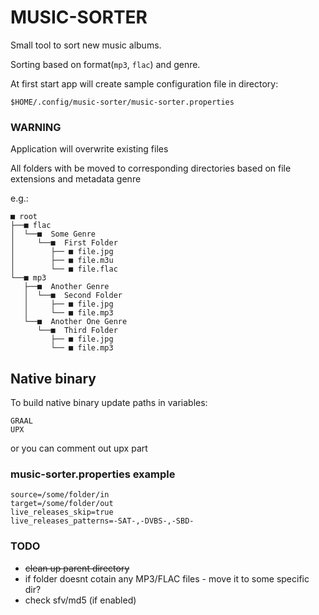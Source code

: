 MUSIC-SORTER
========================
Small tool to sort new music albums.

Sorting based on format(`mp3`, `flac`) and genre.


At first start app will create sample configuration file in directory:

`$HOME/.config/music-sorter/music-sorter.properties`

### WARNING
Application will overwrite existing files

All folders with be moved to corresponding directories based on file extensions and metadata genre

e.g.:

```
■ root
├──■ flac
│  └──■  Some Genre
│     └──■  First Folder
│        ├── ■ file.jpg
│        ├── ■ file.m3u
│        └── ■ file.flac
└──■ mp3
   ├──■  Another Genre
   │  └──■  Second Folder
   │     ├── ■ file.jpg
   │     └── ■ file.mp3
   └──■  Another One Genre
      └──■  Third Folder
         ├── ■ file.jpg
         └── ■ file.mp3
```

## Native binary
To build native binary update paths in variables:
```
GRAAL
UPX
```
or you can comment out upx part

### music-sorter.properties example
```
source=/some/folder/in
target=/some/folder/out                
live_releases_skip=true
live_releases_patterns=-SAT-,-DVBS-,-SBD-
```

### TODO

- ~~clean up parent directory~~
- if folder doesnt cotain any MP3/FLAC files - move it to some specific dir?
- check sfv/md5 (if enabled)
